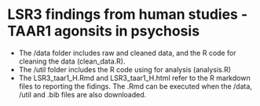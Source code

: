 # LSR3 findings from human studies - TAAR1 agonsits in psychosis

- The /data folder includes raw and cleaned data, and the R code for cleaning the data (clean_data.R).
- The /util folder includes the R code using for analysis (analysis.R)
- The LSR3_taar1_H.Rmd and LSR3_taar1_H.html refer to the R markdown files to reporting the fidings. The .Rmd can be executed when the /data, /util and .bib files are also downloaded.


